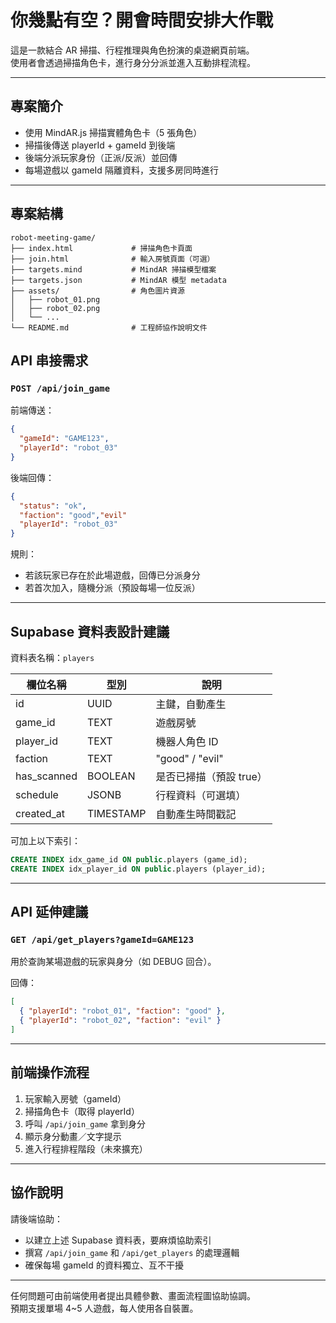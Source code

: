 # 你幾點有空？開會時間安排大作戰

這是一款結合 AR 掃描、行程推理與角色扮演的桌遊網頁前端。  
使用者會透過掃描角色卡，進行身分分派並進入互動排程流程。

---

## 專案簡介

- 使用 MindAR.js 掃描實體角色卡（5 張角色）
- 掃描後傳送 playerId + gameId 到後端
- 後端分派玩家身份（正派/反派）並回傳
- 每場遊戲以 gameId 隔離資料，支援多房同時進行

---

## 專案結構

```
robot-meeting-game/
├── index.html             # 掃描角色卡頁面
├── join.html              # 輸入房號頁面（可選）
├── targets.mind           # MindAR 掃描模型檔案
├── targets.json           # MindAR 模型 metadata
├── assets/                # 角色圖片資源
│   ├── robot_01.png
│   ├── robot_02.png
│   └── ...
└── README.md              # 工程師協作說明文件
```

## API 串接需求

### `POST /api/join_game`

前端傳送：

```json
{
  "gameId": "GAME123",
  "playerId": "robot_03"
}
```

後端回傳：

```json
{
  "status": "ok",
  "faction": "good","evil"
  "playerId": "robot_03"
}
```

規則：
- 若該玩家已存在於此場遊戲，回傳已分派身分
- 若首次加入，隨機分派（預設每場一位反派）

---

## Supabase 資料表設計建議

資料表名稱：`players`

| 欄位名稱     | 型別      | 說明                      |
|--------------|-----------|---------------------------|
| id           | UUID      | 主鍵，自動產生            |
| game_id      | TEXT      | 遊戲房號                  |
| player_id    | TEXT      | 機器人角色 ID             |
| faction      | TEXT      | "good" / "evil"           |
| has_scanned  | BOOLEAN   | 是否已掃描（預設 true）   |
| schedule     | JSONB     | 行程資料（可選填）        |
| created_at   | TIMESTAMP | 自動產生時間戳記          |

可加上以下索引：

```sql
CREATE INDEX idx_game_id ON public.players (game_id);
CREATE INDEX idx_player_id ON public.players (player_id);
```

---

## API 延伸建議

### `GET /api/get_players?gameId=GAME123`

用於查詢某場遊戲的玩家與身分（如 DEBUG 回合）。

回傳：

```json
[
  { "playerId": "robot_01", "faction": "good" },
  { "playerId": "robot_02", "faction": "evil" }
]
```

---

## 前端操作流程

1. 玩家輸入房號（gameId）
2. 掃描角色卡（取得 playerId）
3. 呼叫 `/api/join_game` 拿到身分
4. 顯示身分動畫／文字提示
5. 進入行程排程階段（未來擴充）

---

## 協作說明

請後端協助：

- 以建立上述 Supabase 資料表，要麻煩協助索引
- 撰寫 `/api/join_game` 和 `/api/get_players` 的處理邏輯
- 確保每場 gameId 的資料獨立、互不干擾

---

任何問題可由前端使用者提出具體參數、畫面流程圖協助協調。  
預期支援單場 4~5 人遊戲，每人使用各自裝置。

